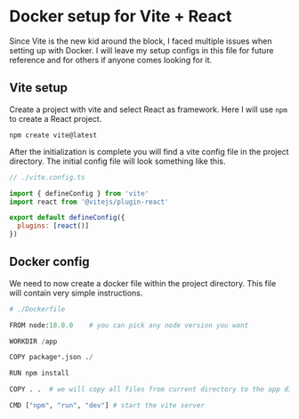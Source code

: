 # Docker setup for Vite + React
Since Vite is the new kid around the block, I faced multiple issues when setting up with Docker. I will leave my setup configs in this file for future reference and for others if anyone comes looking for it.

## Vite setup
Create a project with vite and select React as framework. Here I will use ```npm``` to create a React project.
```shell
npm create vite@latest
```
After the initialization is complete you will find a vite config file in the project directory. The initial config file will look something like this.
```javascript
// ./vite.config.ts

import { defineConfig } from 'vite'
import react from '@vitejs/plugin-react'

export default defineConfig({
  plugins: [react()]
})
```

## Docker config
We need to now create a docker file within the project directory. This file will contain very simple instructions.
```python
# ./Dockerfile

FROM node:18.0.0    # you can pick any node version you want

WORKDIR /app

COPY package*.json ./

RUN npm install

COPY . .  # we will copy all files from current directory to the app directory

CMD ["npm", "run", "dev"] # start the vite server
```
